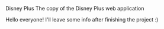Disney Plus
The copy of the Disney Plus web application

Hello everyone! I'll leave some info after finishing the project :)
